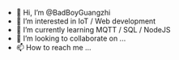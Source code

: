 - 👋 Hi, I’m @BadBoyGuangzhi
- 👀 I’m interested in IoT / Web development
- 🌱 I’m currently learning MQTT / SQL / NodeJS
- 💞️ I’m looking to collaborate on ...
- 📫 How to reach me ...

<!---
BadBoyGuangzhi/BadBoyGuangzhi is a ✨ special ✨ repository because its `README.md` (this file) appears on your GitHub profile.
You can click the Preview link to take a look at your changes.
--->
